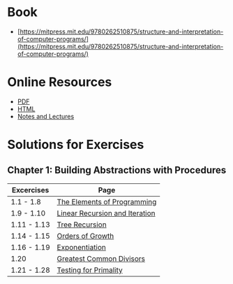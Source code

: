 # Book
- [https://mitpress.mit.edu/9780262510875/structure-and-interpretation-of-computer-programs/](https://mitpress.mit.edu/9780262510875/structure-and-interpretation-of-computer-programs/)

# Online Resources
- [PDF](https://web.mit.edu/6.001/6.037/sicp.pdf)
- [HTML](https://mitp-content-server.mit.edu/books/content/sectbyfn/books_pres_0/6515/sicp.zip/full-text/book/book.html)
- [Notes and Lectures](https://web.mit.edu/6.001/6.037/)

# Solutions for Exercises
## Chapter 1: Building Abstractions with Procedures
| Excercises | Page |
|---|---|
| 1.1 - 1.8 | [The Elements of Programming](./1.%20Building%20Abstractions%20with%20Procedures/1.1%20The%20Elements%20of%20Programming/1.1.8%20-%20Expressions%20and%20Compound%20Procedures.ipynb)|
| 1.9 - 1.10 |[Linear Recursion and Iteration](./1.%20Building%20Abstractions%20with%20Procedures/1.2%20Procedures%20and%20the%20Processes%20They%20Generate/1.2.1%20-%20Linear%20Recursion%20and%20Iteration.ipynb)|
| 1.11 - 1.13 |[Tree Recursion](./1.%20Building%20Abstractions%20with%20Procedures/1.2%20Procedures%20and%20the%20Processes%20They%20Generate/1.2.2%20-%20Tree%20Recursion.ipynb)|
| 1.14 - 1.15 |[Orders of Growth](./1.%20Building%20Abstractions%20with%20Procedures/1.2%20Procedures%20and%20the%20Processes%20They%20Generate/1.2.3%20-%20Orders%20of%20Growth.ipynb)|
| 1.16 - 1.19 |[Exponentiation](./1.%20Building%20Abstractions%20with%20Procedures/1.2%20Procedures%20and%20the%20Processes%20They%20Generate/1.2.4%20-%20Exponentiation.ipynb)
| 1.20 |[Greatest Common Divisors](./1.%20Building%20Abstractions%20with%20Procedures/1.2%20Procedures%20and%20the%20Processes%20They%20Generate/1.2.5%20-%20Greatest%20Common%20Divisors.ipynb)|
| 1.21 - 1.28 |[Testing for Primality](./1.%20Building%20Abstractions%20with%20Procedures/1.2%20Procedures%20and%20the%20Processes%20They%20Generate/1.2.6%20-%20Testing%20for%20Primality.ipynb)|